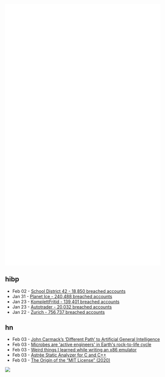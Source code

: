 ![Metrics](https://raw.githubusercontent.com/phixion/phixion/master/metrics.svg)

## hibp

<!--
for https://github.com/phixion/phixion/blob/main/.github/workflows/feeds.yml
-->
<!--START_SECTION:haveibeenpwnd-->
- Feb 02 - [School District 42 - 18,850 breached accounts](https://haveibeenpwned.com/PwnedWebsites#SchoolDistrict42)
- Jan 31 - [Planet Ice - 240,488 breached accounts](https://haveibeenpwned.com/PwnedWebsites#PlanetIce)
- Jan 23 - [KomplettFritid - 139,401 breached accounts](https://haveibeenpwned.com/PwnedWebsites#KomplettFritid)
- Jan 23 - [Autotrader - 20,032 breached accounts](https://haveibeenpwned.com/PwnedWebsites#Autotrader)
- Jan 22 - [Zurich - 756,737 breached accounts](https://haveibeenpwned.com/PwnedWebsites#Zurich)
<!--END_SECTION:haveibeenpwnd-->

## hn

<!--
for https://github.com/phixion/phixion/blob/main/.github/workflows/feeds.yml
-->
<!--START_SECTION:hn-->
- Feb 03 - [John Carmack’s ‘Different Path’ to Artificial General Intelligence](https://dallasinnovates.com/exclusive-qa-john-carmacks-different-path-to-artificial-general-intelligence/)
- Feb 03 - [Microbes are 'active engineers' in Earth's rock-to-life cycle](https://phys.org/news/2023-02-microbes-earth-rock-to-life.html)
- Feb 03 - [Weird things I learned while writing an x86 emulator](https://www.timdbg.com/posts/useless-x86-trivia/)
- Feb 03 - [Astrée Static Analyzer for C and C++](https://www.absint.com/astree/index.htm)
- Feb 03 - [The Origin of the “MIT License” (2020)](https://ieeexplore.ieee.org/document/9263265)
<!--END_SECTION:hn-->

<!--
for https://yhype.me
-->
![](https://hit.yhype.me/github/profile?user_id=13013670)
